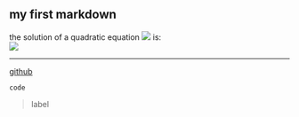 ## my first markdown ##

the solution of a quadratic equation ![][1]  is:  
![][2]

*****  
[github](www.github.com)  

`code`  

>label  

[1]: http://latex.codecogs.com/gif.latex?\ax^2+bx+c=0  
[2]: http://latex.codecogs.com/gif.latex?\x=\\frac{-b\\pm\\sqrt{b^2-4ac}}{2a}  
